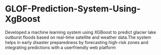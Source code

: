 # GLOF-Prediction-System-Using-XgBoost
Developed a machine learning system using XGBoost to predict glacier lake outburst floods based on real-time satellite
and weather data.The system helps in early disaster preparedness by forecasting high-risk zones and integrating predictions with a userfriendly web platform
